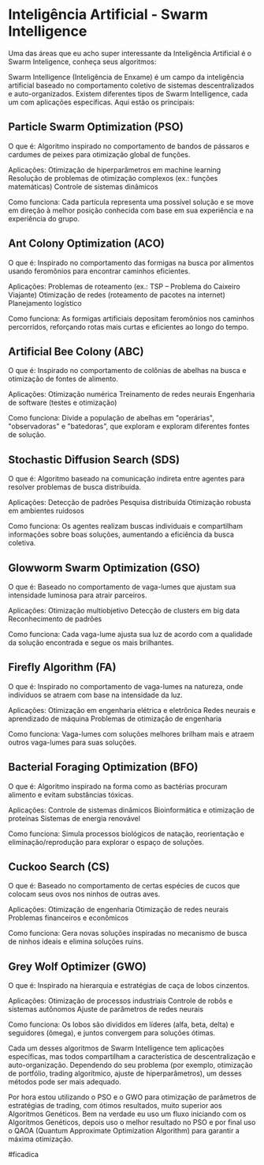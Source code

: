 # Inteligência Artificial - Swarm Intelligence

Uma das áreas que eu acho super interessante da Inteligência Artificial é o Swarm Inteligence, conheça seus algoritmos:

Swarm Intelligence (Inteligência de Enxame) é um campo da inteligência artificial baseado no comportamento coletivo de sistemas descentralizados e auto-organizados. Existem diferentes tipos de Swarm Intelligence, cada um com aplicações específicas. Aqui estão os principais:

## Particle Swarm Optimization (PSO)

O que é:
Algoritmo inspirado no comportamento de bandos de pássaros e cardumes de peixes para otimização global de funções.

Aplicações:
Otimização de hiperparâmetros em machine learning
Resolução de problemas de otimização complexos (ex.: funções matemáticas)
Controle de sistemas dinâmicos

Como funciona:
Cada partícula representa uma possível solução e se move em direção à melhor posição conhecida com base em sua experiência e na experiência do grupo.

## Ant Colony Optimization (ACO)

O que é:
Inspirado no comportamento das formigas na busca por alimentos usando feromônios para encontrar caminhos eficientes.

Aplicações:
Problemas de roteamento (ex.: TSP – Problema do Caixeiro Viajante)
Otimização de redes (roteamento de pacotes na internet)
Planejamento logístico

Como funciona:
As formigas artificiais depositam feromônios nos caminhos percorridos, reforçando rotas mais curtas e eficientes ao longo do tempo.

## Artificial Bee Colony (ABC)

O que é:
Inspirado no comportamento de colônias de abelhas na busca e otimização de fontes de alimento.

Aplicações:
Otimização numérica
Treinamento de redes neurais
Engenharia de software (testes e otimização)

Como funciona:
Divide a população de abelhas em "operárias", "observadoras" e "batedoras", que exploram e exploram diferentes fontes de solução.

## Stochastic Diffusion Search (SDS)

O que é:
Algoritmo baseado na comunicação indireta entre agentes para resolver problemas de busca distribuída.

Aplicações:
Detecção de padrões
Pesquisa distribuída
Otimização robusta em ambientes ruidosos

Como funciona:
Os agentes realizam buscas individuais e compartilham informações sobre boas soluções, aumentando a eficiência da busca coletiva.

## Glowworm Swarm Optimization (GSO)

O que é:
Baseado no comportamento de vaga-lumes que ajustam sua intensidade luminosa para atrair parceiros.

Aplicações:
Otimização multiobjetivo
Detecção de clusters em big data
Reconhecimento de padrões

Como funciona:
Cada vaga-lume ajusta sua luz de acordo com a qualidade da solução encontrada e segue os mais brilhantes.

## Firefly Algorithm (FA)

O que é:
Inspirado no comportamento de vaga-lumes na natureza, onde indivíduos se atraem com base na intensidade da luz.

Aplicações:
Otimização em engenharia elétrica e eletrônica
Redes neurais e aprendizado de máquina
Problemas de otimização de engenharia

Como funciona:
Vaga-lumes com soluções melhores brilham mais e atraem outros vaga-lumes para suas soluções.

## Bacterial Foraging Optimization (BFO)

O que é:
Algoritmo inspirado na forma como as bactérias procuram alimento e evitam substâncias tóxicas.

Aplicações:
Controle de sistemas dinâmicos
Bioinformática e otimização de proteínas
Sistemas de energia renovável

Como funciona:
Simula processos biológicos de natação, reorientação e eliminação/reprodução para explorar o espaço de soluções.

## Cuckoo Search (CS)

O que é: Baseado no comportamento de certas espécies de cucos que colocam seus ovos nos ninhos de outras aves.

Aplicações:
Otimização de engenharia
Otimização de redes neurais
Problemas financeiros e econômicos

Como funciona:
Gera novas soluções inspiradas no mecanismo de busca de ninhos ideais e elimina soluções ruins.

## Grey Wolf Optimizer (GWO)

O que é:
Inspirado na hierarquia e estratégias de caça de lobos cinzentos.

Aplicações:
Otimização de processos industriais
Controle de robôs e sistemas autônomos
Ajuste de parâmetros de redes neurais

Como funciona:
Os lobos são divididos em líderes (alfa, beta, delta) e seguidores (ômega), e juntos convergem para soluções ótimas.

Cada um desses algoritmos de Swarm Intelligence tem aplicações específicas, mas todos compartilham a característica de descentralização e auto-organização. Dependendo do seu problema (por exemplo, otimização de portfólio, trading algorítmico, ajuste de hiperparâmetros), um desses métodos pode ser mais adequado.

Por hora estou utilizando o PSO e o GWO para otimização de parâmetros de estratégias de trading, com ótimos resultados, muito superior aos Algoritmos Genéticos. Bem na verdade eu uso um fluxo iniciando com os Algoritmos Genéticos, depois uso o melhor resultado no PSO e por final uso o QAOA (Quantum Approximate Optimization Algorithm) para garantir a máxima otimização.

#ficadica

